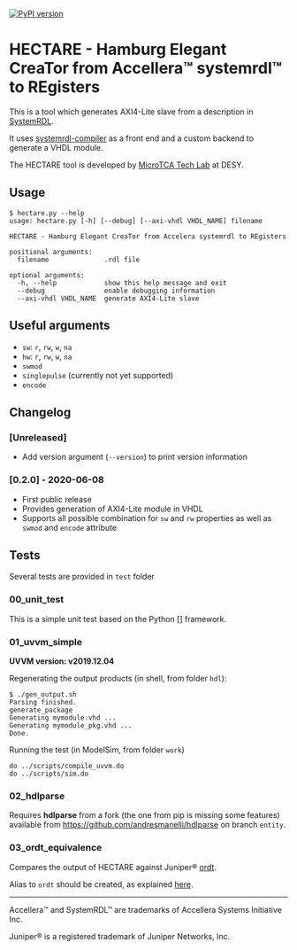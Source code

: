 [![PyPI version](https://badge.fury.io/py/hectare.svg)](https://badge.fury.io/py/hectare)

# HECTARE - Hamburg Elegant CreaTor from Accellera™ systemrdl™ to REgisters

This is a tool which generates AXI4-Lite slave from a description in
[SystemRDL](https://www.accellera.org/activities/working-groups/systemrdl).

It uses [systemrdl-compiler](https://github.com/SystemRDL/systemrdl-compiler)
as a front end and a custom backend to generate a VHDL module.

The HECTARE tool is developed by [MicroTCA Tech Lab](https://techlab.desy.de/)
at DESY.

## Usage

```
$ hectare.py --help
usage: hectare.py [-h] [--debug] [--axi-vhdl VHDL_NAME] filename

HECTARE - Hamburg Elegant CreaTor from Accelera systemrdl to REgisters

positional arguments:
  filename              .rdl file

optional arguments:
  -h, --help            show this help message and exit
  --debug               enable debugging information
  --axi-vhdl VHDL_NAME  generate AXI4-Lite slave
```

## Useful arguments

  * `sw`: `r`, `rw`, `w`, `na`
  * `hw`: `r`, `rw`, `w`, `na`
  * `swmod`
  * `singlepulse` (currently not yet supported)
  * `encode`

## Changelog

### [Unreleased]

* Add version argument (`--version`) to print version information

### [0.2.0] - 2020-06-08

* First public release
* Provides generation of AXI4-Lite module in VHDL
* Supports all possible combination for `sw` and `rw` properties as well as
  `swmod` and `encode` attribute

## Tests

Several tests are provided in `test` folder

### 00_unit_test

This is a simple unit test based on the Python [] framework.

### 01_uvvm_simple

**UVVM version: v2019.12.04**

Regenerating the output products (in shell, from folder `hdl`):

```
$ ./gen_output.sh
Parsing finished.
generate_package
Generating mymodule.vhd ...
Generating mymodule_pkg.vhd ...
Done.
```

Running the test (in ModelSim, from folder `work`)

```
do ../scripts/compile_uvvm.do
do ../scripts/sim.do
```

### 02_hdlparse

Requires **hdlparse** from a fork (the one from pip is missing some features)
available from https://github.com/andresmanelli/hdlparse on branch `entity`.

### 03_ordt_equivalence

Compares the output of HECTARE against Juniper®
[ordt](https://github.com/Juniper/open-register-design-tool).

Alias to `ordt` should be created, as explained
[here](https://github.com/Juniper/open-register-design-tool/wiki/Running-Ordt).

---

Accellera™ and SystemRDL™ are trademarks of Accellera Systems Initiative Inc.

Juniper® is a registered trademark of Juniper Networks, Inc.
